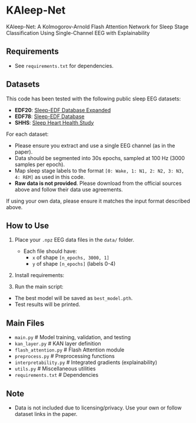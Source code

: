 # KAleep-Net

KAleep-Net: A Kolmogorov-Arnold Flash Attention Network for Sleep Stage Classification Using Single-Channel EEG with Explainability

## Requirements

- See `requirements.txt` for dependencies.

## Datasets

This code has been tested with the following public sleep EEG datasets:

- **EDF20**: [Sleep-EDF Database Expanded](https://physionet.org/content/sleep-edfx/1.0.0/)
- **EDF78**: [Sleep-EDF Database](https://physionet.org/content/sleep-edf/1.0.0/)
- **SHHS**: [Sleep Heart Health Study](https://sleepdata.org/datasets/shhs)

For each dataset:
- Please ensure you extract and use a single EEG channel (as in the paper).
- Data should be segmented into 30s epochs, sampled at 100 Hz (3000 samples per epoch).
- Map sleep stage labels to the format `[0: Wake, 1: N1, 2: N2, 3: N3, 4: REM]` as used in this code.
- **Raw data is not provided**. Please download from the official sources above and follow their data use agreements.

If using your own data, please ensure it matches the input format described above.

## How to Use

1. Place your `.npz` EEG data files in the `data/` folder.
   - Each file should have:
     - `x` of shape `[n_epochs, 3000, 1]`
     - `y` of shape `[n_epochs]` (labels 0-4)

2. Install requirements:

3. Run the main script:
- The best model will be saved as `best_model.pth`.
- Test results will be printed.

## Main Files

- `main.py`             # Model training, validation, and testing
- `kan_layer.py`        # KAN layer definition
- `flash_attention.py`  # Flash Attention module
- `preprocess.py`       # Preprocessing functions
- `interpretability.py` # Integrated gradients (explainability)
- `utils.py`            # Miscellaneous utilities
- `requirements.txt`    # Dependencies

## Note

- Data is not included due to licensing/privacy. Use your own or follow dataset links in the paper.
